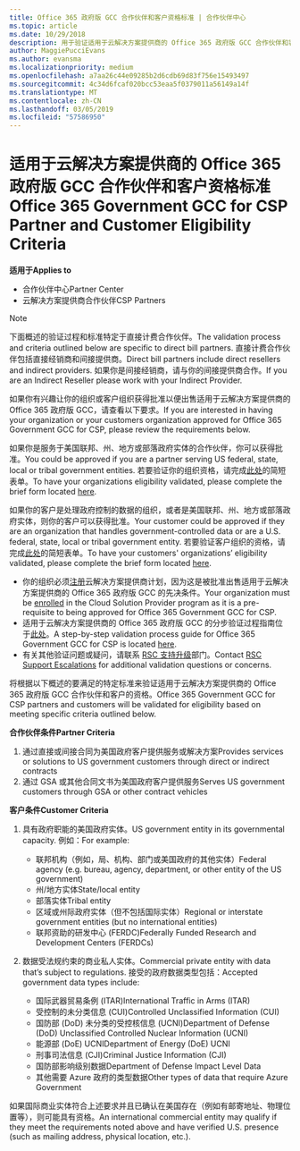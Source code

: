 ```yaml
---
title: Office 365 政府版 GCC 合作伙伴和客户资格标准 | 合作伙伴中心
ms.topic: article
ms.date: 10/29/2018
description: 用于验证适用于云解决方案提供商的 Office 365 政府版 GCC 合作伙伴和客户的过程。
author: MaggiePucciEvans
ms.author: evansma
ms.localizationpriority: medium
ms.openlocfilehash: a7aa26c44e09285b2d6cdb69d83f756e15493497
ms.sourcegitcommit: 4c34d6fcaf020bcc53eaa5f0379011a56149a14f
ms.translationtype: MT
ms.contentlocale: zh-CN
ms.lasthandoff: 03/05/2019
ms.locfileid: "57586950"
---
```

# <a name="office-365-government-gcc-for-csp-partner-and-customer-eligibility-criteria"></a><span data-ttu-id="19836-103">适用于云解决方案提供商的 Office 365 政府版 GCC 合作伙伴和客户资格标准</span><span class="sxs-lookup"><span data-stu-id="19836-103">Office 365 Government GCC for CSP Partner and Customer Eligibility Criteria</span></span>

<span data-ttu-id="19836-104">**适用于**</span><span class="sxs-lookup"><span data-stu-id="19836-104">**Applies to**</span></span>

-  <span data-ttu-id="19836-105">合作伙伴中心</span><span class="sxs-lookup"><span data-stu-id="19836-105">Partner Center</span></span>
-  <span data-ttu-id="19836-106">云解决方案提供商合作伙伴</span><span class="sxs-lookup"><span data-stu-id="19836-106">CSP Partners</span></span>

>[!NOTE]
><span data-ttu-id="19836-107">下面概述的验证过程和标准特定于直接计费合作伙伴。</span><span class="sxs-lookup"><span data-stu-id="19836-107">The validation process and criteria outlined below are specific to direct bill partners.</span></span> <span data-ttu-id="19836-108">直接计费合作伙伴包括直接经销商和间接提供商。</span><span class="sxs-lookup"><span data-stu-id="19836-108">Direct bill partners include direct resellers and indirect providers.</span></span>  <span data-ttu-id="19836-109">如果你是间接经销商，请与你的间接提供商合作。</span><span class="sxs-lookup"><span data-stu-id="19836-109">If you are an Indirect Reseller please work with your Indirect Provider.</span></span> 

<span data-ttu-id="19836-110">如果你有兴趣让你的组织或客户组织获得批准以便出售适用于云解决方案提供商的 Office 365 政府版 GCC，请查看以下要求。</span><span class="sxs-lookup"><span data-stu-id="19836-110">If you are interested in having your organization or your customers organization approved for Office 365 Government GCC for CSP, please review the requirements below.</span></span>

<span data-ttu-id="19836-111">如果你是服务于美国联邦、州、地方或部落政府实体的合作伙伴，你可以获得批准。</span><span class="sxs-lookup"><span data-stu-id="19836-111">You could be approved if you are a partner serving US federal, state, local or tribal government entities.</span></span> <span data-ttu-id="19836-112">若要验证你的组织资格，请完成[此处](https://products.office.com/government/eligibility-validation?ReqType=CSPPartner)的简短表单。</span><span class="sxs-lookup"><span data-stu-id="19836-112">To have your organizations eligibility validated, please complete the brief form located [here](https://products.office.com/government/eligibility-validation?ReqType=CSPPartner).</span></span>

<span data-ttu-id="19836-113">如果你的客户是处理政府控制的数据的组织，或者是美国联邦、州、地方或部落政府实体，则你的客户可以获得批准。</span><span class="sxs-lookup"><span data-stu-id="19836-113">Your customer could be approved if they are an organization that handles government-controlled data or are a U.S. federal, state, local or tribal government entity.</span></span> <span data-ttu-id="19836-114">若要验证客户组织的资格，请完成[此处](https://products.office.com/government/eligibility-validation?ReqType=CSPCustomer)的简短表单。</span><span class="sxs-lookup"><span data-stu-id="19836-114">To have your customers' organizations’ eligibility validated, please complete the brief form located [here](https://products.office.com/government/eligibility-validation?ReqType=CSPCustomer).</span></span> 

-   <span data-ttu-id="19836-115">你的组织必须[注册](https://partnercenter.microsoft.com/partner/cloud-solution-provider)云解决方案提供商计划，因为这是被批准出售适用于云解决方案提供商的 Office 365 政府版 GCC 的先决条件。</span><span class="sxs-lookup"><span data-stu-id="19836-115">Your organization must be [enrolled](https://partnercenter.microsoft.com/partner/cloud-solution-provider) in the Cloud Solution Provider program as it is a pre-requisite to being approved for Office 365 Government GCC for CSP.</span></span>
-   <span data-ttu-id="19836-116">适用于云解决方案提供商的 Office 365 政府版 GCC 的分步验证过程指南位于[此处](https://go.microsoft.com/fwlink/?linkid=2007323)。</span><span class="sxs-lookup"><span data-stu-id="19836-116">A step-by-step validation process guide for Office 365 Government GCC for CSP is located [here](https://go.microsoft.com/fwlink/?linkid=2007323).</span></span>
-   <span data-ttu-id="19836-117">有关其他验证问题或疑问，请联系 [RSC 支持升级](mailto:usgcce@microsoft.com)部门。</span><span class="sxs-lookup"><span data-stu-id="19836-117">Contact [RSC Support Escalations](mailto:usgcce@microsoft.com) for additional validation questions or concerns.</span></span>

<span data-ttu-id="19836-118">将根据以下概述的要满足的特定标准来验证适用于云解决方案提供商的 Office 365 政府版 GCC 合作伙伴和客户的资格。</span><span class="sxs-lookup"><span data-stu-id="19836-118">Office 365 Government GCC for CSP partners and customers will be validated for eligibility based on meeting specific criteria outlined below.</span></span>

<span data-ttu-id="19836-119">**合作伙伴条件**</span><span class="sxs-lookup"><span data-stu-id="19836-119">**Partner Criteria**</span></span>
1.  <span data-ttu-id="19836-120">通过直接或间接合同为美国政府客户提供服务或解决方案</span><span class="sxs-lookup"><span data-stu-id="19836-120">Provides services or solutions to US government customers through direct or indirect contracts</span></span>
2.  <span data-ttu-id="19836-121">通过 GSA 或其他合同文书为美国政府客户提供服务</span><span class="sxs-lookup"><span data-stu-id="19836-121">Serves US government customers through GSA or other contract vehicles</span></span>

<span data-ttu-id="19836-122">**客户条件**</span><span class="sxs-lookup"><span data-stu-id="19836-122">**Customer Criteria**</span></span>
1.  <span data-ttu-id="19836-123">具有政府职能的美国政府实体。</span><span class="sxs-lookup"><span data-stu-id="19836-123">US government entity in its governmental capacity.</span></span> <span data-ttu-id="19836-124">例如：</span><span class="sxs-lookup"><span data-stu-id="19836-124">For example:</span></span>
 
    -  <span data-ttu-id="19836-125">联邦机构（例如，局、机构、部门或美国政府的其他实体）</span><span class="sxs-lookup"><span data-stu-id="19836-125">Federal agency (e.g. bureau, agency, department, or other entity of the US government)</span></span>
    -   <span data-ttu-id="19836-126">州/地方实体</span><span class="sxs-lookup"><span data-stu-id="19836-126">State/local entity</span></span> 
    -   <span data-ttu-id="19836-127">部落实体</span><span class="sxs-lookup"><span data-stu-id="19836-127">Tribal entity</span></span>
    -   <span data-ttu-id="19836-128">区域或州际政府实体（但不包括国际实体）</span><span class="sxs-lookup"><span data-stu-id="19836-128">Regional or interstate government entities (but no international entities)</span></span>
    -   <span data-ttu-id="19836-129">联邦资助的研发中心 (FERDC)</span><span class="sxs-lookup"><span data-stu-id="19836-129">Federally Funded Research and Development Centers (FERDCs)</span></span>

2.  <span data-ttu-id="19836-130">数据受法规约束的商业私人实体。</span><span class="sxs-lookup"><span data-stu-id="19836-130">Commercial private entity with data that’s subject to regulations.</span></span> <span data-ttu-id="19836-131">接受的政府数据类型包括：</span><span class="sxs-lookup"><span data-stu-id="19836-131">Accepted government data types include:</span></span> 
    -   <span data-ttu-id="19836-132">国际武器贸易条例 (ITAR)</span><span class="sxs-lookup"><span data-stu-id="19836-132">International Traffic in Arms (ITAR)</span></span>
    -   <span data-ttu-id="19836-133">受控制的未分类信息 (CUI)</span><span class="sxs-lookup"><span data-stu-id="19836-133">Controlled Unclassified Information (CUI)</span></span>
    -   <span data-ttu-id="19836-134">国防部 (DoD) 未分类的受控核信息 (UCNI)</span><span class="sxs-lookup"><span data-stu-id="19836-134">Department of Defense (DoD) Unclassified Controlled Nuclear Information (UCNI)</span></span>
    -   <span data-ttu-id="19836-135">能源部 (DoE) UCNI</span><span class="sxs-lookup"><span data-stu-id="19836-135">Department of Energy (DoE) UCNI</span></span>
    -   <span data-ttu-id="19836-136">刑事司法信息 (CJI)</span><span class="sxs-lookup"><span data-stu-id="19836-136">Criminal Justice Information (CJI)</span></span>
    -   <span data-ttu-id="19836-137">国防部影响级别数据</span><span class="sxs-lookup"><span data-stu-id="19836-137">Department of Defense Impact Level Data</span></span>
    -   <span data-ttu-id="19836-138">其他需要 Azure 政府的类型数据</span><span class="sxs-lookup"><span data-stu-id="19836-138">Other types of data that require Azure Government</span></span>

<span data-ttu-id="19836-139">如果国际商业实体符合上述要求并且已确认在美国存在（例如有邮寄地址、物理位置等），则可能具有资格。</span><span class="sxs-lookup"><span data-stu-id="19836-139">An international commercial entity may qualify if they meet the requirements noted above and have verified U.S. presence (such as mailing address, physical location, etc.).</span></span>

